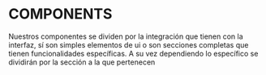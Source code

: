 # COMPONENTS

Nuestros componentes se dividen por la integración que tienen con la interfaz, sí son simples elementos de ui o son secciones completas que tienen funcionalidades específicas. A su vez dependiendo lo específico se dividirán por la sección a la que pertenecen
